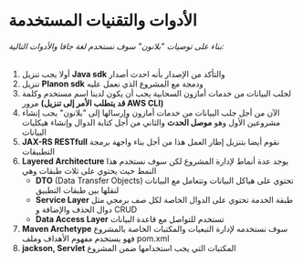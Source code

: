# الأدوات والتقنيات المستخدمة

###### بناء على توصيات "بلانون" سوف نستخدم لغة جافا والأدوات التالية:

1. أولا يجب تنزيل **Java sdk** والتأكد من الإصدار بأنه احدث أصدار
2. تنزيل **Planon sdk** ودمجة مع المشروع الذي نعمل عليه
3. لجلب البيانات من خدمات أمازون السحابية يجب أن يكون لدينا اسم مستخدم وكلمة مرور **(قد يتطلب الأمر إلى تنزيل AWS CLI)**
4. الآن من أجل جلب البيانات من خدمات أمازون وإرسالها إلى "بلانون" يجب إنشاء مشروعين الأول وهو **موصل الحدث** والثاني من
   أجل كتابة الدوال وإنشاء هيكليات البيانات
5. **JAX-RS RESTfull** نقوم أيضا بتنزيل إطار العمل هذا من أجل بناء واجهة برمجة التطبيقات
6. **Layered Architecture** يوجد عدة أنماط لإدارة المشروع لكن سوف نستخدم هذا النمط حيث يحتوي على ثلاث طبقات وهي
    - **DTO** (Data Transfer Objects) تحتوي على هياكل البيانات وتتعامل مع البيانات لنقلها بين طبقات التطبيق
    - **Service Layer** طبقة الخدمة تحتوي على الدوال الخاصة لكل صف برمجي مثل دوال الحذف والإضافة و CRUD
    - **Data Access Layer** تستخدم للتواصل مع قاعدة البيانات
7. **Maven Archetype** سوف نستخدمه لإدارة التبعيات والمكتبات الخاصة بالمشروع فهو يستخدم مفهوم الأهداف وملف pom.xml
8. **jackson, Servlet** المكتبات التي يجب استخدامها ضمن المشروع
